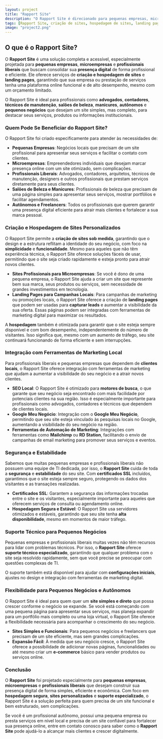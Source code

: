 ```yaml
---
layout: project
title: "Rapport Site"
description: "O Rapport Site é direcionado para pequenas empresas, microempresas e profissionais liberais, oferecendo um serviço completo de criação e hospedagem de sites e landing pages."
tags: [Rapport Site, criação de sites, hospedagem de sites, landing pages, pequenas empresas, microempresas, profissionais liberais, presença digital, SEO local, Google Meu Negócio, automação de marketing, certificados SSL, segurança de sites, suporte técnico, marketing local, Mailchimp, RD Station, sites personalizados, alta disponibilidade, expansão de sites, e-commerce básico, marketing digital, landing pages, landing pages personalizadas, SEO para pequenas empresas, microempresas, profissionais liberais]
image: "project2.png"
---
```


## O que é o Rapport Site?

O **Rapport Site** é uma solução completa e acessível, especialmente projetada para **pequenas empresas**, **microempresas** e **profissionais liberais** que buscam consolidar sua **presença digital** de forma profissional e eficiente. Ele oferece serviços de **criação e hospedagem de sites** e **landing pages**, garantindo que sua empresa ou prestação de serviços tenha uma plataforma online funcional e de alto desempenho, mesmo com um orçamento limitado.

O Rapport Site é ideal para profissionais como **advogados**, **contadores**, **técnicos de manutenção**, **salões de beleza**, **manicures**, **autônomos** e **pequenos negócios** que desejam um site simples, mas completo, para destacar seus serviços, produtos ou informações institucionais.

### Quem Pode Se Beneficiar do Rapport Site?

O Rapport Site foi criado especificamente para atender às necessidades de:

- **Pequenas Empresas**: Negócios locais que precisam de um site profissional para apresentar seus serviços e facilitar o contato com clientes.
- **Microempresas**: Empreendedores individuais que desejam marcar presença online com um site otimizado, sem complicações.
- **Profissionais Liberais**: Advogados, contadores, arquitetos, técnicos de manutenção, designers e outros profissionais que prestam serviços diretamente para seus clientes.
- **Salões de Beleza e Manicures**: Profissionais de beleza que precisam de uma página simples para apresentar seus serviços, mostrar portfólios e facilitar agendamentos.
- **Autônomos e Freelancers**: Todos os profissionais que querem garantir uma presença digital eficiente para atrair mais clientes e fortalecer a sua marca pessoal.

### Criação e Hospedagem de Sites Personalizados

O Rapport Site permite a **criação de sites sob medida**, garantindo que o design e a estrutura reflitam a identidade do seu negócio, com foco na **simplicidade** e **funcionalidade**. Mesmo para aqueles que não têm experiência técnica, o Rapport Site oferece soluções fáceis de usar, permitindo que o site seja criado rapidamente e esteja pronto para atrair novos clientes.

- **Sites Profissionais para Microempresas**: Se você é dono de uma pequena empresa, o Rapport Site ajuda a criar um site que represente bem sua marca, seus produtos ou serviços, sem necessidade de grandes investimentos em tecnologia.
- **Landing Pages para Campanhas Locais**: Para campanhas de marketing ou promoções locais, o Rapport Site oferece a criação de **landing pages** que podem ser usadas para **capturar leads** e aumentar a visibilidade da sua oferta. Essas páginas podem ser integradas com ferramentas de marketing digital para maximizar os resultados.

A **hospedagem** também é otimizada para garantir que o site esteja sempre disponível e com bom desempenho, independentemente do número de visitantes. Isso significa que, mesmo com um aumento de tráfego, seu site continuará funcionando de forma eficiente e sem interrupções.

### Integração com Ferramentas de Marketing Local

Para profissionais liberais e pequenas empresas que dependem de **clientes locais**, o Rapport Site oferece integração com ferramentas de marketing que ajudam a aumentar a visibilidade do seu negócio e a atrair novos clientes.

- **SEO Local**: O Rapport Site é otimizado para **motores de busca**, o que garante que seu negócio seja encontrado com mais facilidade por potenciais clientes na sua região. Isso é especialmente importante para profissionais como advogados, contadores e técnicos que dependem de clientes locais.
- **Google Meu Negócio**: Integração com o **Google Meu Negócio**, permitindo que seu site esteja vinculado às pesquisas locais no Google, aumentando a visibilidade do seu negócio na região.
- **Ferramentas de Automação de Marketing**: Integrações com ferramentas como **Mailchimp** ou **RD Station**, facilitando o envio de campanhas de email marketing para promover seus serviços e eventos.

### Segurança e Estabilidade

Sabemos que muitas pequenas empresas e profissionais liberais não possuem uma equipe de TI dedicada, por isso, o **Rapport Site** cuida de toda a **segurança** e **estabilidade** do seu site. Com **certificados SSL** incluídos, garantimos que o site esteja sempre seguro, protegendo os dados dos visitantes e as transações realizadas.

- **Certificados SSL**: Garantem a segurança das informações trocadas entre o site e os visitantes, especialmente importante para aqueles que oferecem serviços de consulta ou agendamento online.
- **Hospedagem Segura e Estável**: O Rapport Site usa servidores otimizados e estáveis, garantindo que seu site tenha **alta disponibilidade**, mesmo em momentos de maior tráfego.

### Suporte Técnico para Pequenos Negócios

Pequenas empresas e profissionais liberais muitas vezes não têm recursos para lidar com problemas técnicos. Por isso, o **Rapport Site** oferece **suporte técnico especializado**, garantindo que qualquer problema com o site seja resolvido rapidamente, sem que você precise se preocupar com questões complexas de TI.

O suporte também está disponível para ajudar com **configurações iniciais**, ajustes no design e integração com ferramentas de marketing digital.

### Flexibilidade para Pequenos Negócios e Autônomos

O Rapport Site é ideal para quem quer um **site simples e direto** que possa crescer conforme o negócio se expande. Se você está começando com uma pequena página para apresentar seus serviços, mas planeja expandir para um portfólio mais completo ou uma loja virtual, o Rapport Site oferece a flexibilidade necessária para acompanhar o crescimento do seu negócio.

- **Sites Simples e Funcionais**: Para pequenos negócios e freelancers que precisam de um site eficiente, mas sem grandes complicações.
- **Expansão Fácil**: À medida que seu negócio cresce, o Rapport Site oferece a possibilidade de adicionar novas páginas, funcionalidades ou até mesmo criar um **e-commerce** básico para vender produtos ou serviços online.

### Conclusão

O **Rapport Site** foi projetado especialmente para **pequenas empresas**, **microempresas** e **profissionais liberais** que desejam construir sua presença digital de forma simples, eficiente e econômica. Com foco em **hospedagem segura**, **sites personalizados** e **suporte especializado**, o Rapport Site é a solução perfeita para quem precisa de um site funcional e bem estruturado, sem complicações.

Se você é um profissional autônomo, possui uma pequena empresa ou presta serviços em nível local e precisa de um site confiável para fortalecer sua presença online, entre em contato conosco para saber como o **Rapport Site** pode ajudá-lo a alcançar mais clientes e crescer digitalmente.

